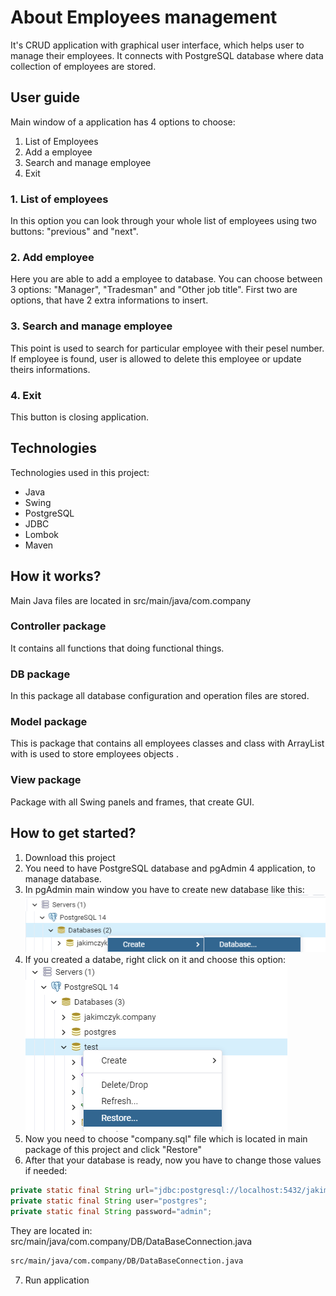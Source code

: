 # About Employees management

It's CRUD application with graphical user interface, which helps user to manage their employees. It connects with
PostgreSQL database where data collection of employees are stored.

## User guide

Main window of a application has 4 options to choose:

1. List of Employees
2. Add a employee
3. Search and manage employee
4. Exit

### 1. List of employees

In this option you can look through your whole list of employees using two buttons: "previous" and "next".

### 2. Add employee

Here you are able to add a employee to database. You can choose between 3 options: "Manager", "Tradesman" and "Other job
title". First two are options, that have 2 extra informations to insert.

### 3. Search and manage employee

This point is used to search for particular employee with their pesel number. If employee is found, user is allowed to
delete this employee or update theirs informations.

### 4. Exit

This button is closing application.

## Technologies

Technologies used in this project:

- Java
- Swing
- PostgreSQL
- JDBC
- Lombok
- Maven

## How it works?

Main Java files are located in src/main/java/com.company

### Controller package

It contains all functions that doing functional things.

### DB package

In this package all database configuration and operation files are stored.

### Model package

This is package that contains all employees classes and class with ArrayList with is used to store employees objects .

### View package

Package with all Swing panels and frames, that create GUI.

## How to get started?

1. Download this project
2. You need to have PostgreSQL database and pgAdmin 4 application, to manage database.
3. In pgAdmin main window you have to create new database like this:
   ![](1.png)
4. If you created a databe, right click on it and choose this option:
   ![1](2.png)
5. Now you need to choose "company.sql" file which is located in main package of this project and click "Restore"
6. After that your database is ready, now you have to change those values if needed:

```java
private static final String url="jdbc:postgresql://localhost:5432/jakimczyk.company";
private static final String user="postgres";
private static final String password="admin";
```

They are located in: src/main/java/com.company/DB/DataBaseConnection.java

```bash
src/main/java/com.company/DB/DataBaseConnection.java
```

7. Run application
